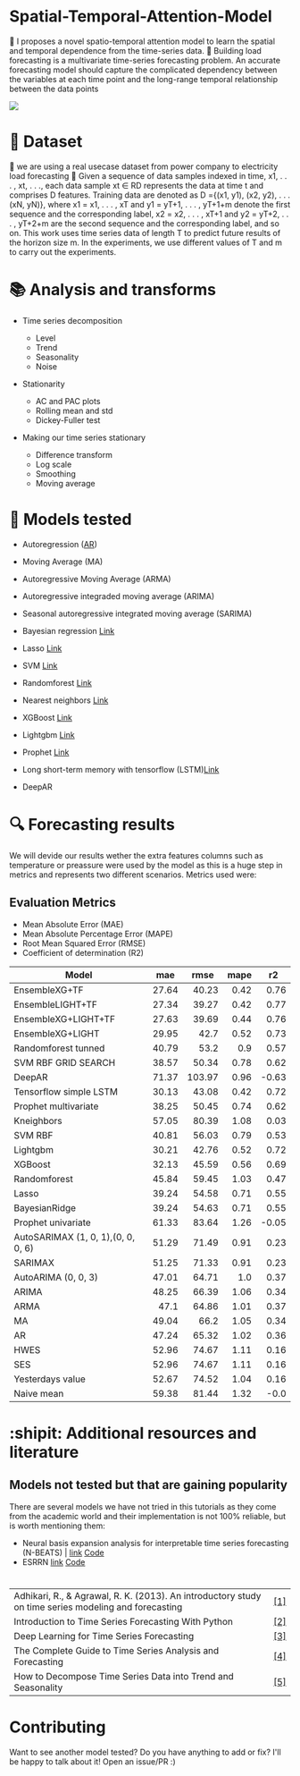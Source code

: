 # Spatial-Temporal-Attention-Model
📍 I proposes a novel spatio-temporal attention model to learn the spatial and temporal dependence from the time-series data.
📍 Building load forecasting is a multivariate time-series forecasting problem. An accurate forecasting model should capture the complicated dependency between the variables at each time point and the long-range temporal relationship between the data points


<img src="results/beijing.jpg">



# :open_file_folder: Dataset
📗 we are using a real usecase dataset from power company to electricity load forecasting
📗 Given a sequence of data samples indexed in time, x1, . . . , xt, . . ., each data sample xt ∈ RD represents the data at time t and comprises D features. Training data are denoted as D ={(x1, y1), (x2, y2), . . . (xN, yN)}, where x1 = x1, . . . , xT and y1 = yT+1, . . . , yT+1+m denote the first sequence and the corresponding label, x2 = x2, . . . , xT+1 and y2 = yT+2, . . . , yT+2+m are the second sequence and the corresponding label, and so on. This work uses time series data of length T to predict future results of the horizon size m. In the experiments, we use different values of T and m to carry out the experiments.
 

#  📚 Analysis and transforms

* Time series decomposition
  * Level
  * Trend
  * Seasonality 
  * Noise
  
* Stationarity
  * AC and PAC plots
  * Rolling mean and std
  * Dickey-Fuller test
  
* Making our time series stationary
  * Difference transform
  * Log scale
  * Smoothing
  * Moving average

# :triangular_ruler: Models tested

* Autoregression ([AR](https://www.statsmodels.org/stable/generated/statsmodels.tsa.ar_model.AR.html))
* Moving Average (MA)
* Autoregressive Moving Average (ARMA)
* Autoregressive integraded moving average (ARIMA)
* Seasonal autoregressive integrated moving average (SARIMA)
* Bayesian regression [Link](https://scikit-learn.org/stable/auto_examples/linear_model/plot_bayesian_ridge.html)
* Lasso [Link](https://scikit-learn.org/stable/modules/generated/sklearn.linear_model.Lasso.html)
* SVM [Link](https://scikit-learn.org/stable/modules/classes.html?highlight=svm#module-sklearn.svm)
* Randomforest [Link](https://scikit-learn.org/stable/modules/generated/sklearn.ensemble.RandomForestRegressor.html?highlight=randomforest#sklearn.ensemble.RandomForestRegressor)
* Nearest neighbors [Link](https://scikit-learn.org/stable/modules/neighbors.html)
* XGBoost [Link](https://xgboost.readthedocs.io/en/latest/)
* Lightgbm [Link](https://github.com/microsoft/LightGBM)
* Prophet [Link](https://facebook.github.io/prophet/docs/quick_start.html)
* Long short-term memory with tensorflow (LSTM)[Link](https://www.tensorflow.org/)

* DeepAR


# :mag: Forecasting results
We will devide our results wether the extra features columns such as temperature or preassure were used by the model as this is a huge step in metrics and represents two different scenarios. Metrics used were:

## Evaluation Metrics
* Mean Absolute Error (MAE) 
* Mean Absolute Percentage Error (MAPE)
* Root Mean Squared Error (RMSE)
* Coefficient of determination (R2)

<table class="table table-bordered table-hover table-condensed">
<thead><tr><th title="Field #1">Model</th>
<th title="Field #2">mae</th>
<th title="Field #3">rmse</th>
<th title="Field #4">mape</th>
<th title="Field #5">r2</th>
</tr></thead>
<tbody><tr>
<td>EnsembleXG+TF</td>
<td align="right">27.64</td>
<td align="right">40.23</td>
<td align="right">0.42</td>
<td align="right">0.76</td>
</tr>
<tr>
<td>EnsembleLIGHT+TF</td>
<td align="right">27.34</td>
<td align="right">39.27</td>
<td align="right">0.42</td>
<td align="right">0.77</td>
</tr>
<tr>
<td>EnsembleXG+LIGHT+TF</td>
<td align="right">27.63</td>
<td align="right">39.69</td>
<td align="right">0.44</td>
<td align="right">0.76</td>
</tr>
<tr>
<td>EnsembleXG+LIGHT</td>
<td align="right">29.95</td>
<td align="right">42.7</td>
<td align="right">0.52</td>
<td align="right">0.73</td>
</tr>
<tr>
<td>Randomforest tunned</td>
<td align="right">40.79</td>
<td align="right">53.2</td>
<td align="right">0.9</td>
<td align="right">0.57</td>
</tr>
<tr>
<td>SVM RBF GRID SEARCH</td>
<td align="right">38.57</td>
<td align="right">50.34</td>
<td align="right">0.78</td>
<td align="right">0.62</td>
</tr>
<tr>
<td>DeepAR</td>
<td align="right">71.37</td>
<td align="right">103.97</td>
<td align="right">0.96</td>
<td align="right">-0.63</td>
</tr>
<tr>
<td>Tensorflow simple LSTM</td>
<td align="right">30.13</td>
<td align="right">43.08</td>
<td align="right">0.42</td>
<td align="right">0.72</td>
</tr>
<tr>
<td>Prophet multivariate</td>
<td align="right">38.25</td>
<td align="right">50.45</td>
<td align="right">0.74</td>
<td align="right">0.62</td>
</tr>
<tr>
<td>Kneighbors</td>
<td align="right">57.05</td>
<td align="right">80.39</td>
<td align="right">1.08</td>
<td align="right">0.03</td>
</tr>
<tr>
<td>SVM RBF</td>
<td align="right">40.81</td>
<td align="right">56.03</td>
<td align="right">0.79</td>
<td align="right">0.53</td>
</tr>
<tr>
<td>Lightgbm</td>
<td align="right">30.21</td>
<td align="right">42.76</td>
<td align="right">0.52</td>
<td align="right">0.72</td>
</tr>
<tr>
<td>XGBoost</td>
<td align="right">32.13</td>
<td align="right">45.59</td>
<td align="right">0.56</td>
<td align="right">0.69</td>
</tr>
<tr>
<td>Randomforest</td>
<td align="right">45.84</td>
<td align="right">59.45</td>
<td align="right">1.03</td>
<td align="right">0.47</td>
</tr>
<tr>
<td>Lasso</td>
<td align="right">39.24</td>
<td align="right">54.58</td>
<td align="right">0.71</td>
<td align="right">0.55</td>
</tr>
<tr>
<td>BayesianRidge</td>
<td align="right">39.24</td>
<td align="right">54.63</td>
<td align="right">0.71</td>
<td align="right">0.55</td>
</tr>
<tr>
<td>Prophet univariate</td>
<td align="right">61.33</td>
<td align="right">83.64</td>
<td align="right">1.26</td>
<td align="right">-0.05</td>
</tr>
<tr>
<td>AutoSARIMAX (1, 0, 1),(0, 0, 0, 6)</td>
<td align="right">51.29</td>
<td align="right">71.49</td>
<td align="right">0.91</td>
<td align="right">0.23</td>
</tr>
<tr>
<td>SARIMAX</td>
<td align="right">51.25</td>
<td align="right">71.33</td>
<td align="right">0.91</td>
<td align="right">0.23</td>
</tr>
<tr>
<td>AutoARIMA (0, 0, 3)</td>
<td align="right">47.01</td>
<td align="right">64.71</td>
<td align="right">1.0</td>
<td align="right">0.37</td>
</tr>
<tr>
<td>ARIMA</td>
<td align="right">48.25</td>
<td align="right">66.39</td>
<td align="right">1.06</td>
<td align="right">0.34</td>
</tr>
<tr>
<td>ARMA</td>
<td align="right">47.1</td>
<td align="right">64.86</td>
<td align="right">1.01</td>
<td align="right">0.37</td>
</tr>
<tr>
<td>MA</td>
<td align="right">49.04</td>
<td align="right">66.2</td>
<td align="right">1.05</td>
<td align="right">0.34</td>
</tr>
<tr>
<td>AR</td>
<td align="right">47.24</td>
<td align="right">65.32</td>
<td align="right">1.02</td>
<td align="right">0.36</td>
</tr>
<tr>
<td>HWES</td>
<td align="right">52.96</td>
<td align="right">74.67</td>
<td align="right">1.11</td>
<td align="right">0.16</td>
</tr>
<tr>
<td>SES</td>
<td align="right">52.96</td>
<td align="right">74.67</td>
<td align="right">1.11</td>
<td align="right">0.16</td>
</tr>
<tr>
<td>Yesterdays value</td>
<td align="right">52.67</td>
<td align="right">74.52</td>
<td align="right">1.04</td>
<td align="right">0.16</td>
</tr>
<tr>
<td>Naive mean</td>
<td align="right">59.38</td>
<td align="right">81.44</td>
<td align="right">1.32</td>
<td align="right">-0.0</td>
</tr>
</tbody></table>

 

# :shipit: Additional resources and literature

## Models not tested but that are gaining popularity 
There are several models we have not tried in this tutorials as they come from the academic world and their implementation is not 100% reliable, but is worth mentioning them:

* Neural basis expansion analysis for interpretable time series forecasting (N-BEATS) | [link](https://arxiv.org/abs/1905.10437) [Code](https://github.com/philipperemy/n-beats)
* ESRRN [link](https://eng.uber.com/m4-forecasting-competition/)  [Code](https://github.com/damitkwr/ESRNN-GPU)


#
| | |
| - | - |
| Adhikari, R., & Agrawal, R. K. (2013). An introductory study on time series modeling and forecasting | [[1]](https://arxiv.org/ftp/arxiv/papers/1302/1302.6613.pdf)|
| Introduction to Time Series Forecasting With Python | [[2]](https://machinelearningmastery.com/introduction-to-time-series-forecasting-with-python/)|
| Deep Learning for Time Series Forecasting | [[3]](https://machinelearningmastery.com/deep-learning-for-time-series-forecasting/ )
| The Complete Guide to Time Series Analysis and Forecasting| [[4]](https://towardsdatascience.com/the-complete-guide-to-time-series-analysis-and-forecasting-70d476bfe775)| 
| How to Decompose Time Series Data into Trend and Seasonality| [[5]](https://machinelearningmastery.com/decompose-time-series-data-trend-seasonality/)


# Contributing
Want to see another model tested? Do you have anything to add or fix? I'll be happy to talk about it! Open an issue/PR :) 


